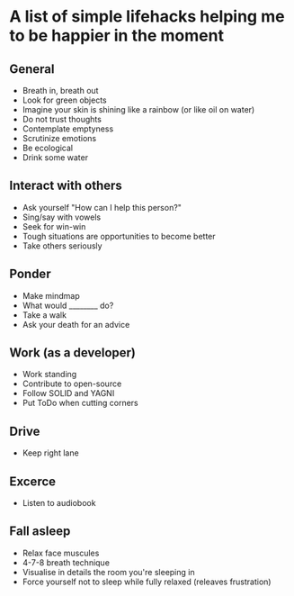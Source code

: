 # A list of simple lifehacks helping me to be happier in the moment

## General
* Breath in, breath out
* Look for green objects
* Imagine your skin is shining like a rainbow (or like oil on water)
* Do not trust thoughts
* Contemplate emptyness
* Scrutinize emotions
* Be ecological
* Drink some water

## Interact with others
* Ask yourself "How can I help this person?"
* Sing/say with vowels
* Seek for win-win
* Tough situations are opportunities to become better
* Take others seriously

## Ponder
* Make mindmap
* What would ________ do?
* Take a walk
* Ask your death for an advice

## Work (as a developer)
* Work standing
* Contribute to open-source
* Follow SOLID and YAGNI
* Put ToDo when cutting corners

## Drive
* Keep right lane

## Excerce
* Listen to audiobook

## Fall asleep
* Relax face muscules
* 4-7-8 breath technique
* Visualise in details the room you're sleeping in
* Force yourself not to sleep while fully relaxed (releaves frustration)
